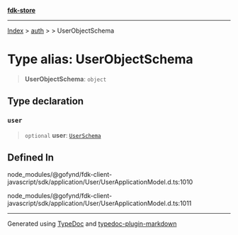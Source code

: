 [**fdk-store**](../../../README.md)
***

[Index](../../../API.md) > [auth](../../README.md) > [<internal>](../README.md) > UserObjectSchema

# Type alias: UserObjectSchema

> **UserObjectSchema**: `object`

## Type declaration

### `user`

> `optional` **user**: [`UserSchema`](type-alias.UserSchema.md)

## Defined In

node\_modules/@gofynd/fdk-client-javascript/sdk/application/User/UserApplicationModel.d.ts:1010

node\_modules/@gofynd/fdk-client-javascript/sdk/application/User/UserApplicationModel.d.ts:1011

***
Generated using [TypeDoc](https://typedoc.org/) and [typedoc-plugin-markdown](https://www.npmjs.com/package/typedoc-plugin-markdown)
